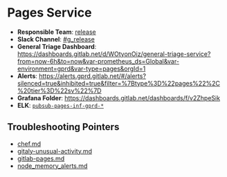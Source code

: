 <!-- MARKER: do not edit this section directly. Edit services/service-mappings.yml then run scripts/generate-docs -->
#  Pages Service

* **Responsible Team**: [release](https://about.gitlab.com/handbook/engineering/dev-backend/)
* **Slack Channel**: [#g_release](https://gitlab.slack.com/archives/production/g_release)
* **General Triage Dashboard**: https://dashboards.gitlab.net/d/WOtyonOiz/general-triage-service?from=now-6h&to=now&var-prometheus_ds=Global&var-environment=gprd&var-type=pages&orgId=1
* **Alerts**: https://alerts.gprd.gitlab.net/#/alerts?silenced=true&inhibited=true&filter=%7Btype%3D%22pages%22%2C%20tier%3D%22sv%22%7D
* **Grafana Folder**: https://dashboards.gitlab.net/dashboards/f/v2ZhpeSik
* **ELK**: [`pubsub-pages-inf-gprd-*`](https://log.gitlab.net/goto/00a732029c1448a741c8730c04038fd9)

## Troubleshooting Pointers

* [chef.md](chef.md)
* [gitaly-unusual-activity.md](gitaly-unusual-activity.md)
* [gitlab-pages.md](gitlab-pages.md)
* [node_memory_alerts.md](node_memory_alerts.md)

<!-- END_MARKER -->
